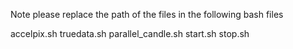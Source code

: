
Note please replace the path of the files in the following bash files

accelpix.sh
truedata.sh
parallel_candle.sh
start.sh
stop.sh
